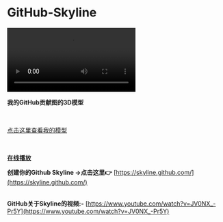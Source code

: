 # GitHub-Skyline

<video src="skyline.webm" ></video>

**我的GitHub贡献图的3D模型**

<br>

[点击这里查看我的模型](3293172751-2021.stl)

</br>

**[在线播放](https://skyline.github.com/3293172751/2021)**

**创建你的Github Skyline -&gt;点击这里👉** [https://skyline.github.com/](https://skyline.github.com/)

<br> **GitHub关于Skyline的视频:-** [https://www.youtube.com/watch?v=JV0NX_-Pr5Y](https://www.youtube.com/watch?v=JV0NX_-Pr5Y)

</br>

